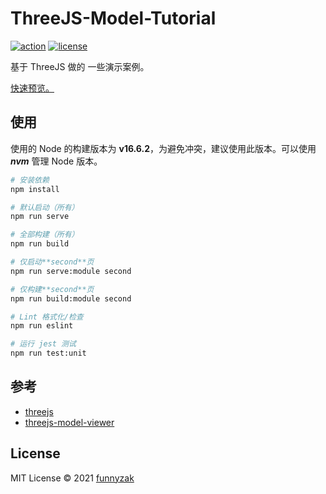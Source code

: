 # ThreeJS-Model-Tutorial

[![action][ci-image]][ci-url]
[![license][license-image]][repository-url]

基于 ThreeJS 做的 一些演示案例。

[快速预览。][repository-url]

## 使用

使用的 Node 的构建版本为 **v16.6.2**，为避免冲突，建议使用此版本。可以使用 **_nvm_** 管理 Node 版本。

```bash
# 安装依赖
npm install

# 默认启动（所有）
npm run serve

# 全部构建（所有）
npm run build

# 仅启动**second**页
npm run serve:module second

# 仅构建**second**页
npm run build:module second

# Lint 格式化/检查
npm run eslint

# 运行 jest 测试
npm run test:unit
```

## 参考

- [threejs](https://github.com/mrdoob/three.js/tree/master)
- [threejs-model-viewer](https://adjam93.github.io/threejs-model-viewer/#)

## License

MIT License © 2021 [funnyzak](https://github.com/funnyzak)

[ci-image]: https://img.shields.io/github/workflow/status/funnyzak/threejs-model-tutorial/Release
[ci-url]: https://github.com/funnyzak/threejs-model-tutorial/actions
[license-image]: https://img.shields.io/github/license/funnyzak/threejs-model-tutorial.svg?style=flat-square
[repository-url]: https://github.com/funnyzak/threejs-model-tutorial
